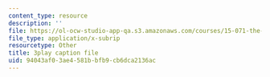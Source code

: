 ```yaml
---
content_type: resource
description: ''
file: https://ol-ocw-studio-app-qa.s3.amazonaws.com/courses/15-071-the-analytics-edge-spring-2017/94043af03ae4581bbfb9cb6dca2136ac_IXwPD4R6V6M.vtt
file_type: application/x-subrip
resourcetype: Other
title: 3play caption file
uid: 94043af0-3ae4-581b-bfb9-cb6dca2136ac
---
```

